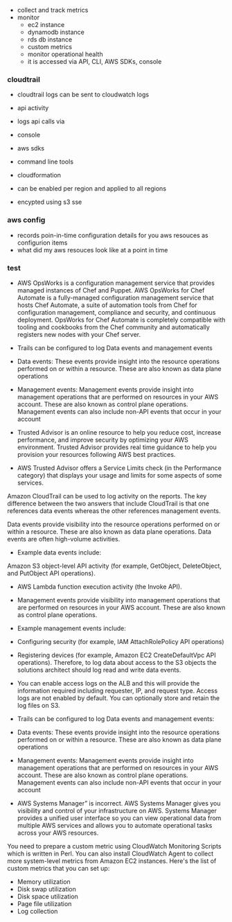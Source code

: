 - collect and track metrics
- monitor 
  - ec2 instance
  - dynamodb instance
  - rds db instance
  - custom metrics
  - monitor operational health
  - it is accessed via API, CLI, AWS SDKs, console
  
 ### cloudtrail 
 - cloudtrail logs can be sent to cloudwatch logs 
 - api activity
 - logs api calls via
  - console
  - aws sdks
  - command line tools
  - cloudformation
  
- can be enabled per region and applied to all regions
- encypted using s3 sse

### aws config
- records poin-in-time configuration details for you aws resouces as configurion items
- what did my aws resouces look like at a point in time


### test 
- AWS OpsWorks is a configuration management service that provides managed instances of Chef and Puppet. AWS OpsWorks for Chef Automate is a fully-managed configuration management service that hosts Chef Automate, a suite of automation tools from Chef for configuration management, compliance and security, and continuous deployment. OpsWorks for Chef Automate is completely compatible with tooling and cookbooks from the Chef community and automatically registers new nodes with your Chef server.

- Trails can be configured to log Data events and management events

- Data events: These events provide insight into the resource operations performed on or within a resource. These are also known as data plane operations

- Management events: Management events provide insight into management operations that are performed on resources in your AWS account. These are also known as control plane operations. Management events can also include non-API events that occur in your account

- Trusted Advisor is an online resource to help you reduce cost, increase performance, and improve security by optimizing your AWS environment. Trusted Advisor provides real time guidance to help you provision your resources following AWS best practices.

- AWS Trusted Advisor offers a Service Limits check (in the Performance category) that displays your usage and limits for some aspects of some services.


Amazon CloudTrail can be used to log activity on the reports. The key difference between the two answers that include CloudTrail is that one references data events whereas the other references management events.

Data events provide visibility into the resource operations performed on or within a resource. These are also known as data plane operations. Data events are often high-volume activities.

- Example data events include:

Amazon S3 object-level API activity (for example, GetObject, DeleteObject, and PutObject API operations).
 - AWS Lambda function execution activity (the Invoke API).
 - Management events provide visibility into management operations that are performed on resources in your AWS account. These are also known as control plane operations. 

- Example management events include:

 - Configuring security (for example, IAM AttachRolePolicy API operations)
 - Registering devices (for example, Amazon EC2 CreateDefaultVpc API operations).
Therefore, to log data about access to the S3 objects the solutions architect should log read and write data events.

- You can enable access logs on the ALB and this will provide the information required including requester, IP, and request type. Access logs are not enabled by default. You can optionally store and retain the log files on S3.

- Trails can be configured to log Data events and management events:

 - Data events: These events provide insight into the resource operations performed on or within a resource. These are also known as data plane operations
 - Management events: Management events provide insight into management operations that are performed on resources in your AWS account. These are also known as control plane operations. Management events can also include non-API events that occur in your account
 
 - AWS Systems Manager” is incorrect. AWS Systems Manager gives you visibility and control of your infrastructure on AWS. Systems Manager provides a unified user interface so you can view operational data from multiple AWS services and allows you to automate operational tasks across your AWS resources.
 
 You need to prepare a custom metric using CloudWatch Monitoring Scripts which is written in Perl. You can also install CloudWatch Agent to collect more system-level metrics from Amazon EC2 instances. Here's the list of custom metrics that you can set up:

- Memory utilization
- Disk swap utilization
- Disk space utilization
- Page file utilization
- Log collection
